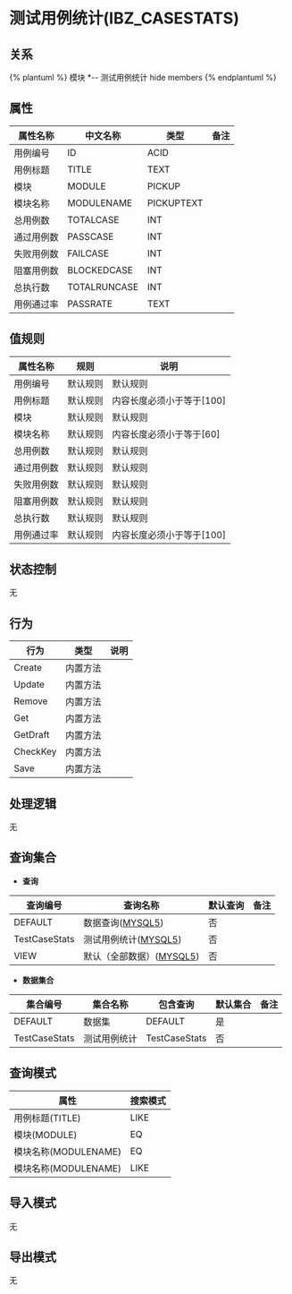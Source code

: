 # 测试用例统计(IBZ_CASESTATS)

  

## 关系
{% plantuml %}
模块 *-- 测试用例统计 
hide members
{% endplantuml %}

## 属性

| 属性名称        |    中文名称    | 类型     |  备注  |
| --------   |------------| -----   |  -------- | 
|用例编号|ID|ACID|&nbsp;|
|用例标题|TITLE|TEXT|&nbsp;|
|模块|MODULE|PICKUP|&nbsp;|
|模块名称|MODULENAME|PICKUPTEXT|&nbsp;|
|总用例数|TOTALCASE|INT|&nbsp;|
|通过用例数|PASSCASE|INT|&nbsp;|
|失败用例数|FAILCASE|INT|&nbsp;|
|阻塞用例数|BLOCKEDCASE|INT|&nbsp;|
|总执行数|TOTALRUNCASE|INT|&nbsp;|
|用例通过率|PASSRATE|TEXT|&nbsp;|

## 值规则
| 属性名称    | 规则    |  说明  |
| --------   |------------| ----- | 
|用例编号|默认规则|默认规则|
|用例标题|默认规则|内容长度必须小于等于[100]|
|模块|默认规则|默认规则|
|模块名称|默认规则|内容长度必须小于等于[60]|
|总用例数|默认规则|默认规则|
|通过用例数|默认规则|默认规则|
|失败用例数|默认规则|默认规则|
|阻塞用例数|默认规则|默认规则|
|总执行数|默认规则|默认规则|
|用例通过率|默认规则|内容长度必须小于等于[100]|

## 状态控制

无


## 行为
| 行为    | 类型    |  说明  |
| --------   |------------| ----- | 
|Create|内置方法|&nbsp;|
|Update|内置方法|&nbsp;|
|Remove|内置方法|&nbsp;|
|Get|内置方法|&nbsp;|
|GetDraft|内置方法|&nbsp;|
|CheckKey|内置方法|&nbsp;|
|Save|内置方法|&nbsp;|

## 处理逻辑
无

## 查询集合

* **查询**

| 查询编号 | 查询名称       | 默认查询 |   备注|
| --------  | --------   | --------   | ----- |
|DEFAULT|数据查询([MYSQL5](../../appendix/query_MYSQL5.md#IBZ_CASESTATS_Default))|否|&nbsp;|
|TestCaseStats|测试用例统计([MYSQL5](../../appendix/query_MYSQL5.md#IBZ_CASESTATS_TestCaseStats))|否|&nbsp;|
|VIEW|默认（全部数据）([MYSQL5](../../appendix/query_MYSQL5.md#IBZ_CASESTATS_View))|否|&nbsp;|

* **数据集合**

| 集合编号 | 集合名称   |  包含查询  | 默认集合 |   备注|
| --------  | --------   | -------- | --------   | ----- |
|DEFAULT|数据集|DEFAULT|是|&nbsp;|
|TestCaseStats|测试用例统计|TestCaseStats|否|&nbsp;|

## 查询模式
| 属性      |    搜索模式     |
| --------   |------------|
|用例标题(TITLE)|LIKE|
|模块(MODULE)|EQ|
|模块名称(MODULENAME)|EQ|
|模块名称(MODULENAME)|LIKE|

## 导入模式
无


## 导出模式
无
